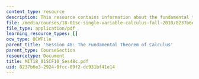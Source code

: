 ```yaml
---
content_type: resource
description: This resource contains information about the fundamental theorem of calculus.
file: /media/courses/18-01sc-single-variable-calculus-fall-2010/8237b6e329240fcc89f2dc931bf41e14_MIT18_01SCF10_Ses48c.pdf
file_type: application/pdf
learning_resource_types: []
ocw_type: OCWFile
parent_title: 'Session 48: The Fundamental Theorem of Calculus'
parent_type: CourseSection
resourcetype: Document
title: MIT18_01SCF10_Ses48c.pdf
uid: 8237b6e3-2924-0fcc-89f2-dc931bf41e14
---
```

